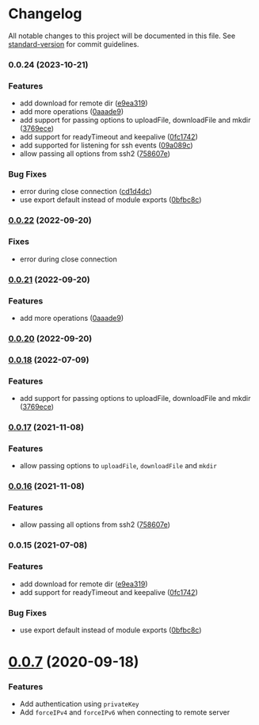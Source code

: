 # Changelog

All notable changes to this project will be documented in this file. See [standard-version](https://github.com/conventional-changelog/standard-version) for commit guidelines.

### 0.0.24 (2023-10-21)


### Features

* add download for remote dir ([e9ea319](https://github.com/maitrungduc1410/node-scp-async/commit/e9ea319cbe09b1202baa684e5077c01bac32d284))
* add more operations ([0aaade9](https://github.com/maitrungduc1410/node-scp-async/commit/0aaade9530b569b29df957782ddd296953c8af64))
* add support for passing options to uploadFile, downloadFile and mkdir ([3769ece](https://github.com/maitrungduc1410/node-scp-async/commit/3769ece84dcdb8830e9b18e3ec84a0fa4e10e903))
* add support for readyTimeout and keepalive ([0fc1742](https://github.com/maitrungduc1410/node-scp-async/commit/0fc1742819776cbae6ae6623cdce4b6e2de21cb5))
* add supported for listening for ssh events ([09a089c](https://github.com/maitrungduc1410/node-scp-async/commit/09a089c47ca60135449488c4305883b8bb0b5e43))
* allow passing all options from ssh2 ([758607e](https://github.com/maitrungduc1410/node-scp-async/commit/758607e7159ab802d2c0c467796857dc85250ad9))


### Bug Fixes

* error during close connection ([cd1d4dc](https://github.com/maitrungduc1410/node-scp-async/commit/cd1d4dc66b8a6db606ca4aed8861597fff1fdae3))
* use export default instead of module exports ([0bfbc8c](https://github.com/maitrungduc1410/node-scp-async/commit/0bfbc8c87088c9184b6c485231ea6fb7a585484e))

### [0.0.22](https://github.com/maitrungduc1410/node-scp-async/compare/v0.0.21...v0.0.22) (2022-09-20)


### Fixes

* error during close connection

### [0.0.21](https://github.com/maitrungduc1410/node-scp-async/compare/v0.0.20...v0.0.21) (2022-09-20)


### Features

* add more operations ([0aaade9](https://github.com/maitrungduc1410/node-scp-async/commit/0aaade9530b569b29df957782ddd296953c8af64))

### [0.0.20](https://github.com/maitrungduc1410/node-scp-async/compare/v0.0.18...v0.0.20) (2022-09-20)

### [0.0.18](https://github.com/maitrungduc1410/node-scp-async/compare/v0.0.16...v0.0.18) (2022-07-09)


### Features

* add support for passing options to uploadFile, downloadFile and mkdir ([3769ece](https://github.com/maitrungduc1410/node-scp-async/commit/3769ece84dcdb8830e9b18e3ec84a0fa4e10e903))

### [0.0.17](https://github.com/maitrungduc1410/node-scp-async/compare/v0.0.16...v0.0.17) (2021-11-08)


### Features

* allow passing options to `uploadFile`, `downloadFile` and `mkdir`

### [0.0.16](https://github.com/maitrungduc1410/node-scp-async/compare/v0.0.15...v0.0.16) (2021-11-08)


### Features

* allow passing all options from ssh2 ([758607e](https://github.com/maitrungduc1410/node-scp-async/commit/758607e7159ab802d2c0c467796857dc85250ad9))

### 0.0.15 (2021-07-08)


### Features

* add download for remote dir ([e9ea319](https://github.com/maitrungduc1410/node-scp-async/commit/e9ea319cbe09b1202baa684e5077c01bac32d284))
* add support for readyTimeout and keepalive ([0fc1742](https://github.com/maitrungduc1410/node-scp-async/commit/0fc1742819776cbae6ae6623cdce4b6e2de21cb5))


### Bug Fixes

* use export default instead of module exports ([0bfbc8c](https://github.com/maitrungduc1410/node-scp-async/commit/0bfbc8c87088c9184b6c485231ea6fb7a585484e))

# [0.0.7](#) (2020-09-18)
### Features
- Add authentication using `privateKey`
- Add `forceIPv4` and `forceIPv6` when connecting to remote server